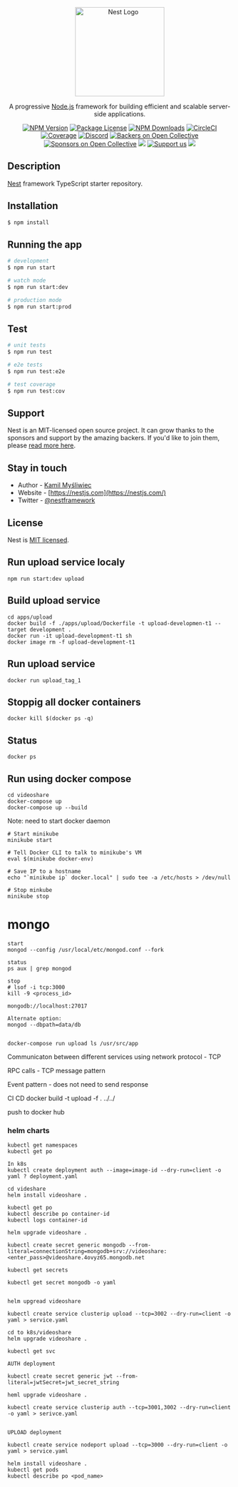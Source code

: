 <p align="center">
  <a href="http://nestjs.com/" target="blank"><img src="https://nestjs.com/img/logo-small.svg" width="200" alt="Nest Logo" /></a>
</p>

[circleci-image]: https://img.shields.io/circleci/build/github/nestjs/nest/master?token=abc123def456
[circleci-url]: https://circleci.com/gh/nestjs/nest

  <p align="center">A progressive <a href="http://nodejs.org" target="_blank">Node.js</a> framework for building efficient and scalable server-side applications.</p>
    <p align="center">
<a href="https://www.npmjs.com/~nestjscore" target="_blank"><img src="https://img.shields.io/npm/v/@nestjs/core.svg" alt="NPM Version" /></a>
<a href="https://www.npmjs.com/~nestjscore" target="_blank"><img src="https://img.shields.io/npm/l/@nestjs/core.svg" alt="Package License" /></a>
<a href="https://www.npmjs.com/~nestjscore" target="_blank"><img src="https://img.shields.io/npm/dm/@nestjs/common.svg" alt="NPM Downloads" /></a>
<a href="https://circleci.com/gh/nestjs/nest" target="_blank"><img src="https://img.shields.io/circleci/build/github/nestjs/nest/master" alt="CircleCI" /></a>
<a href="https://coveralls.io/github/nestjs/nest?branch=master" target="_blank"><img src="https://coveralls.io/repos/github/nestjs/nest/badge.svg?branch=master#9" alt="Coverage" /></a>
<a href="https://discord.gg/G7Qnnhy" target="_blank"><img src="https://img.shields.io/badge/discord-online-brightgreen.svg" alt="Discord"/></a>
<a href="https://opencollective.com/nest#backer" target="_blank"><img src="https://opencollective.com/nest/backers/badge.svg" alt="Backers on Open Collective" /></a>
<a href="https://opencollective.com/nest#sponsor" target="_blank"><img src="https://opencollective.com/nest/sponsors/badge.svg" alt="Sponsors on Open Collective" /></a>
  <a href="https://paypal.me/kamilmysliwiec" target="_blank"><img src="https://img.shields.io/badge/Donate-PayPal-ff3f59.svg"/></a>
    <a href="https://opencollective.com/nest#sponsor"  target="_blank"><img src="https://img.shields.io/badge/Support%20us-Open%20Collective-41B883.svg" alt="Support us"></a>
  <a href="https://twitter.com/nestframework" target="_blank"><img src="https://img.shields.io/twitter/follow/nestframework.svg?style=social&label=Follow"></a>
</p>
  <!--[![Backers on Open Collective](https://opencollective.com/nest/backers/badge.svg)](https://opencollective.com/nest#backer)
  [![Sponsors on Open Collective](https://opencollective.com/nest/sponsors/badge.svg)](https://opencollective.com/nest#sponsor)-->

## Description

[Nest](https://github.com/nestjs/nest) framework TypeScript starter repository.

## Installation

```bash
$ npm install
```

## Running the app

```bash
# development
$ npm run start

# watch mode
$ npm run start:dev

# production mode
$ npm run start:prod
```

## Test

```bash
# unit tests
$ npm run test

# e2e tests
$ npm run test:e2e

# test coverage
$ npm run test:cov
```

## Support

Nest is an MIT-licensed open source project. It can grow thanks to the sponsors and support by the amazing backers. If you'd like to join them, please [read more here](https://docs.nestjs.com/support).

## Stay in touch

- Author - [Kamil Myśliwiec](https://kamilmysliwiec.com)
- Website - [https://nestjs.com](https://nestjs.com/)
- Twitter - [@nestframework](https://twitter.com/nestframework)

## License

Nest is [MIT licensed](LICENSE).

## Run upload service localy

```
npm run start:dev upload
```

## Build upload service

```
cd apps/upload
docker build -f ./apps/upload/Dockerfile -t upload-developmen-t1 --target development .
docker run -it upload-development-t1 sh
docker image rm -f upload-development-t1

```

## Run upload service

```
docker run upload_tag_1
```

## Stoppig all docker containers

```
docker kill $(docker ps -q)
```

## Status

```
docker ps
```

## Run using docker compose

```
cd videoshare
docker-compose up
docker-compose up --build
```

Note: need to start docker daemon

```
# Start minikube
minikube start

# Tell Docker CLI to talk to minikube's VM
eval $(minikube docker-env)

# Save IP to a hostname
echo "`minikube ip` docker.local" | sudo tee -a /etc/hosts > /dev/null

# Stop minkube
minikube stop

```

# mongo

```
start
mongod --config /usr/local/etc/mongod.conf --fork

status
ps aux | grep mongod

stop
# lsof -i tcp:3000
kill -9 <process_id>

mongodb://localhost:27017

Alternate option:
mongod --dbpath=data/db


docker-compose run upload ls /usr/src/app

```

Communicaton between different services using network protocol - TCP

RPC calls - TCP message pattern

Event pattern - does not need to send response

CI CD
docker build -t upload -f . ../../

push to docker hub

### helm charts

```
kubectl get namespaces
kubectl get po

In k8s
kubectl create deployment auth --image=image-id --dry-run=client -o yaml ? deployment.yaml

cd videshare
helm install videoshare .

kubectl get po
kubectl describe po container-id
kubectl logs container-id

helm upgrade videoshare .

kubectl create secret generic mongodb --from-literal=connectionString=mongodb+srv://videoshare:<enter_pass>@videoshare.4ovyz65.mongodb.net

kubectl get secrets

kubectl get secret mongodb -o yaml


helm upgread videoshare

kubectl create service clusterip upload --tcp=3002 --dry-run=client -o yaml > service.yaml

cd to k8s/videoshare
helm upgrade videoshare .

kubectl get svc

AUTH deployment

kubectl create secret generic jwt --from-literal=jwtSecret=jwt_secret_string

heml upgrade videoshare .

kubectl create service clusterip auth --tcp=3001,3002 --dry-run=client -o yaml > serivce.yaml


UPLOAD deployment

kubectl create service nodeport upload --tcp=3000 --dry-run=client -o yaml > service.yaml

```

```
helm install videoshare .
kubectl get pods
kubectl describe po <pod_name>
```
